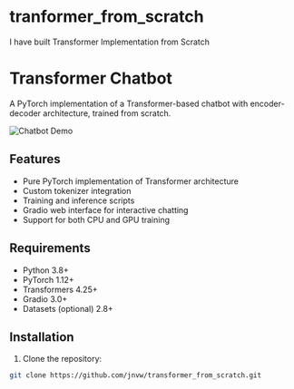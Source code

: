 # tranformer_from_scratch
I have built Transformer Implementation from Scratch
# Transformer Chatbot

A PyTorch implementation of a Transformer-based chatbot with encoder-decoder architecture, trained from scratch.

![Chatbot Demo](demo.gif) <!-- Add a demo gif if available -->

## Features

- Pure PyTorch implementation of Transformer architecture
- Custom tokenizer integration
- Training and inference scripts
- Gradio web interface for interactive chatting
- Support for both CPU and GPU training

## Requirements

- Python 3.8+
- PyTorch 1.12+
- Transformers 4.25+
- Gradio 3.0+
- Datasets (optional) 2.8+

## Installation

1. Clone the repository:
```bash
git clone https://github.com/jnvw/transformer_from_scratch.git
```
